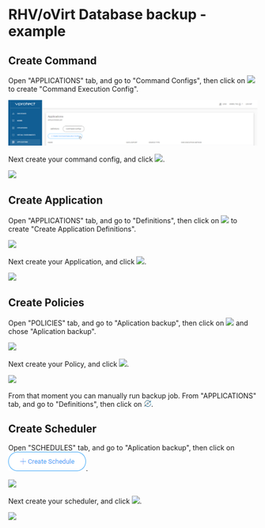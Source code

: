 # RHV/oVirt Database backup - example


## Create Command

Open "APPLICATIONS" tab, and go to "Command Configs", then click on ![](../.gitbook/assets/RHVoVirt_Database_backup-example_Command_Execution_Config%20%281%29.png) to create "Command Execution Config". 

![](../.gitbook/assets/RHVoVirt_Database_backup-example_01%20%281%29.png)

Next create your command config, and click ![](../.gitbook/assets/admin_webui_how_backup_icon_virtual_machines_groups_save%20%281%29.png). 

![](../.gitbook/assets/RHVoVirt_Database_backup-example_APP_CMD%20%281%29.png)


## Create Application

Open "APPLICATIONS" tab, and go to "Definitions", then click on ![](../.gitbook/assets/RHVoVirt_Database_backup-example_Create_Application_Definitions%20%281%29.png) to create "Create Application Definitions". 

![](../.gitbook/assets/RHVoVirt_Database_backup-example_02%20%281%29.png)

Next create your Application, and click ![](../.gitbook/assets/admin_webui_how_backup_icon_virtual_machines_groups_save%20%281%29.png). 

![](../.gitbook/assets/RHVoVirt_Database_backup-example_APP_APP%20%281%29.png)


## Create Policies

Open "POLICIES" tab, and go to "Aplication backup", then click on ![](../.gitbook/assets/RHVoVirt_Database_backup-example_Create_Policy%20%281%29.png) and chose "Aplication backup".

![](../.gitbook/assets/RHVoVirt_Database_backup-example_03%20%281%29.png)

Next create your Policy, and click ![](../.gitbook/assets/admin_webui_how_backup_icon_virtual_machines_groups_save%20%281%29.png).

![](../.gitbook/assets/RHVoVirt_Database_backup-example_APP_POL%20%281%29.png)

From that moment you can manually run backup job. From "APPLICATIONS" tab, and go to "Definitions", then click on ![](../.gitbook/assets/admin_webui_how_backup_icon_backup%20%281%29.png).


## Create Scheduler

Open "SCHEDULES" tab, and go to "Aplication backup", then click on ![](../.gitbook/assets/admin_webui_schedules_button_create_schedule%20%281%29.png).

![](../.gitbook/assets/RHVoVirt_Database_backup-example_04%20%281%29.png)

Next create your scheduler, and click ![](../.gitbook/assets/admin_webui_how_backup_icon_virtual_machines_groups_save%20%281%29.png).

![](../.gitbook/assets/RHVoVirt_Database_backup-example_05%20%281%29.png)
